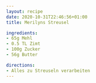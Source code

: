 ```yaml
---
layout: recipe
date: 2020-10-31T22:46:56+01:00
title: Merilyns Streusel

ingredients:
- 65g Mehl
- 0.5 TL Zimt
- 100g Zucker
- 56g Butter

directions:
- Alles zu Streuseln verarbeiten
---
```

